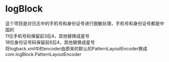 # logBlock
这个项目是对日志中的手机号和身份证号进行脱敏处理，手机号和身份证号都是中国的</br>
11位手机号码保留前3后4，其他替换成星号</br>
18位身份证号码保留前6后4，其他替换成星号</br>
将logback.xml中的encoder由原来的默认的PatternLayoutEncoder换成com.logBlock.PatternLayoutEncoder</br>
